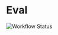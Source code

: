 # Eval
![Workflow Status](https://github.com/Cherycoco/Eval/actions/workflows/docker-deploy.yml/badge.svg)
